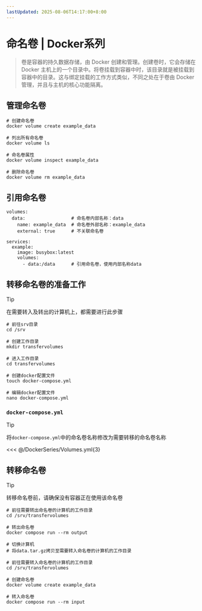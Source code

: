 ```yaml
---
lastUpdated: 2025-08-06T14:17:00+8:00
---
```


# 命名卷 | Docker系列

> 卷是容器的持久数据存储，由 Docker 创建和管理。创建卷时，它会存储在 Docker 主机上的一个目录中。将卷挂载到容器中时，该目录就是被挂载到容器中的目录。这与绑定挂载的工作方式类似，不同之处在于卷由 Docker 管理，并且与主机的核心功能隔离。

## 管理命名卷

```shell
# 创建命名卷
docker volume create example_data

# 列出所有命名卷
docker volume ls

# 命名卷属性
docker volume inspect example_data

# 删除命名卷
docker volume rm example_data
```

## 引用命名卷

```yml{2-4,10}
volumes:
  data:                 # 命名卷内部名称：data
    name: example_data  # 命名卷外部名称：example_data
    external: true      # 不关联命名卷

services:
  example:
    image: busybox:latest
    volumes:
      - data:/data      # 引用命名卷，使用内部名称data
```

## 转移命名卷的准备工作

> [!TIP]
> 在需要转入及转出的计算机上，都需要进行此步骤

```shell
# 前往srv目录
cd /srv

# 创建工作目录
mkdir transfervolumes

# 进入工作目录
cd transfervolumes

# 创建docker配置文件
touch docker-compose.yml

# 编辑docker配置文件
nano docker-compose.yml
```

### `docker-compose.yml`

> [!TIP]
> 将`docker-compose.yml`中的命名卷名称修改为需要转移的命名卷名称

<<< @/DockerSeries/Volumes.yml{3}

## 转移命名卷

> [!TIP]
> 转移命名卷前，请确保没有容器正在使用该命名卷

```shell
# 前往需要转出命名卷的计算机的工作目录
cd /srv/transfervolumes

# 转出命名卷
docker compose run --rm output

# 切换计算机
# 将data.tar.gz拷贝至需要转入命名卷的计算机的工作目录

# 前往需要转入命名卷的计算机的工作目录
cd /srv/transfervolumes

# 创建命名卷
docker volume create example_data

# 转入命名卷
docker compose run --rm input
```
